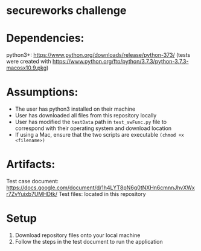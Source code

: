 # secureworks challenge #

# Dependencies:
python3+: https://www.python.org/downloads/release/python-373/
(tests were created with https://www.python.org/ftp/python/3.7.3/python-3.7.3-macosx10.9.pkg)

# Assumptions:
- The user has python3 installed on their machine
- User has downloaded all files from this repository locally
- User has modified the `testData` path in `test_swFunc.py` file to correspond with their operating system and download location
- If using a Mac, ensure that the two scripts are executable `(chmod +x <filename>)`


# Artifacts:
Test case document: https://docs.google.com/document/d/1h4LYT8pN6g0tNXHn6cmnnJhvXWxr7ZvYuixb7UMHDtk/
Test files: located in this repository

# Setup
1. Download repository files onto your local machine
2. Follow the steps in the test document to run the application

